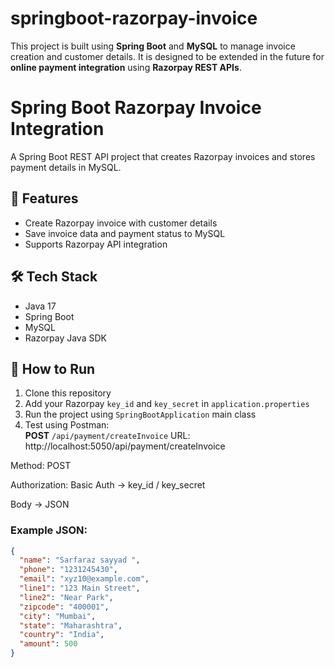 # springboot-razorpay-invoice
This project is built using **Spring Boot** and **MySQL** to manage invoice creation and customer details.  It is designed to be extended in the future for **online payment integration** using **Razorpay REST APIs**.
# Spring Boot Razorpay Invoice Integration

A Spring Boot REST API project that creates Razorpay invoices and stores payment details in MySQL.

## 🚀 Features
- Create Razorpay invoice with customer details
- Save invoice data and payment status to MySQL
- Supports Razorpay API integration

## 🛠️ Tech Stack
- Java 17
- Spring Boot
- MySQL
- Razorpay Java SDK

## 🔧 How to Run
1. Clone this repository  
2. Add your Razorpay `key_id` and `key_secret` in `application.properties`  
3. Run the project using `SpringBootApplication` main class  
4. Test using Postman:  
   **POST** `/api/payment/createInvoice`
URL: http://localhost:5050/api/payment/createInvoice

Method: POST

Authorization: Basic Auth → key_id / key_secret

Body → JSON


### Example JSON:
```json
{
  "name": "Sarfaraz sayyad ",
  "phone": "1231245430",
  "email": "xyz10@example.com",
  "line1": "123 Main Street",
  "line2": "Near Park",
  "zipcode": "400001",
  "city": "Mumbai",
  "state": "Maharashtra",
  "country": "India",
  "amount": 500
}


